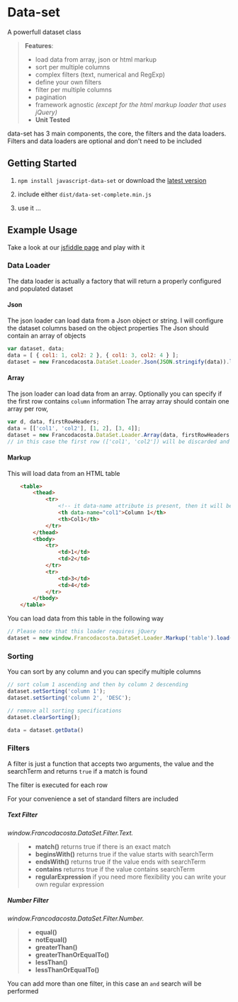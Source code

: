 Data-set
================
A powerfull dataset class


>    __Features__:
>* load data from array, json or html markup
>* sort per multiple columns
>* complex filters (text, numerical and RegExp)
>* define your own filters
>* filter per multiple columns
>* pagination
>* framework agnostic _(except for the html markup loader that uses jQuery)_
>* __Unit Tested__


data-set has 3 main components, the core, the filters and the data loaders. Filters and data loaders are optional and don't need to be included

Getting Started
----------------------
1. ```npm install javascript-data-set``` or download the [latest version](https://github.com/francodacosta/data-set/releases/latest)

2. include either ```dist/data-set-complete.min.js```

3. use it ...

Example Usage
---------
Take a look at our [jsfiddle page](http://jsfiddle.net/francodacosta/d7k15Lw2/) and play with it

### Data Loader
The data loader is actually a factory that will return a properly configured and populated dataset

#### Json
The json loader can load data from a Json object or string.
I will configure the dataset columns based on the object properties
The Json should contain an array of objects

```js
var dataset, data;
data = [ { col1: 1, col2: 2 }, { col1: 3, col2: 4 } ];
dataset = new Francodacosta.DataSet.Loader.Json(JSON.stringify(data)).load();
```

#### Array
The json loader can load data from an array.
Optionally you can specify if the first row contains ```column``` information
The array array should contain one array per row,

```js
var d, data, firstRowHeaders;
data = [['col1', 'col2'], [1, 2], [3, 4]];
dataset = new Francodacosta.DataSet.Loader.Array(data, firstRowHeaders = true).load();
// in this case the first row (['col1', 'col2']) will be discarded and used as column names
```

#### Markup
This will load data from an HTML table

```html
    <table>
        <thead>
            <tr>
                <!-- it data-name attribute is present, then it will be used for the column name -->
                <th data-name="col1">Column 1</th>
                <th>Col1</th>
            </tr>
        </thead>
        <tbody>
            <tr>
                <td>1</td>
                <td>2</td>
            </tr>
            <tr>
                <td>3</td>
                <td>4</td>
            </tr>
        </tbody>
    </table>
```
You can load data from this table in the following way
```js
// Please note that this loader requires jQuery
dataset = new window.Francodacosta.DataSet.Loader.Markup('table').load();
```

### Sorting
You can sort by any column and you can specify multiple columns

```js
// sort colum 1 ascending and then by column 2 descending
dataset.setSorting('column 1');
dataset.setSorting('column 2', 'DESC');

// remove all sorting specifications
dataset.clearSorting();

data = dataset.getData()
```

### Filters
A filter is just a function that accepts two arguments, the value and the searchTerm and returns ```true``` if a match is found

The filter is executed for each row

For your convenience a set of standard filters are included

##### Text Filter

_window.Francodacosta.DataSet.Filter.Text._

>   * __match()__ returns true if there is an exact match
>   * __beginsWith()__ returns true if the value starts with searchTerm
>   * __endsWith()__ returns true if the value ends with searchTerm
>   * __contains__ returns true if the value contains searchTerm
>   * __regularExpression__ if you need more flexibility you can write your own regular expression

##### Number Filter

_window.Francodacosta.DataSet.Filter.Number._

>   * __equal()__
>   * __notEqual()__
>   * __greaterThan()__
>   * __greaterThanOrEqualTo()__
>   * __lessThan()__
>   * __lessThanOrEqualTo()__

You can add more than one filter, in this case an ```and``` search will be performed
